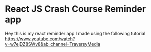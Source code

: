 # React JS Crash Course Reminder app

Hey this is my react reminder app I made using the following tutorial \
https://www.youtube.com/watch?v=w7ejDZ8SWv8&ab_channel=TraversyMedia